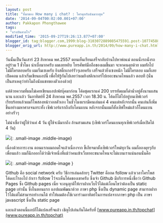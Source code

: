```yaml
---
layout: post
title: "ที่มาของ How many i chat? : ใครคุยกับฉันมากสุด"
date: '2014-09-04T00:02:00.001+07:00'
author: Pakkapon Phongthawee
tags:
- "แรงบันดาลใจ"
modified_time: '2015-09-27T19:26:13.877+07:00'
blogger_id: tag:blogger.com,1999:blog-3103072889085475591.post-1077458826247471389
blogger_orig_url: http://www.pureapp.in.th/2014/09/how-many-i-chat.html
---
```


วันนั้นเป็นวันเสาร์ 23 สิงหาคม พศ.2557
ตอนเย็นเรียนเสร็จกลับบ้านไปหาพ่อแม่ ตอนนั่งรถนั่งรถอยู่ร่วม 1 ชั่วโมง น่าเบื่อมากครับ ผมเลยหยิบ โทรศัพท์มือถือของผมขึ้นมา จะหาคนคุยด้วย ผมทักไปไม่มีใครตอบครับ ผมเริ่มเซงครับ ยิงสติ๊กเกอร์รัวๆเลยครับ เสร็จแล้วยิ่งเซงหนัก ไม่มีใครตอบ ผมก็เลยเปิดคอม แล้วเริ่มเขียนแอปนี้ เพื่อให้รู้กันไปเลยว่าผมยิงสติกเกอร์ไปเยอะขนาดไหนแล้ว ตอบที (นั่นเป็นสาเหตุว่าทำไมถึงนับแชทของตัวเองด้วย)


แต่ด้วยความที่ผมไม่เคยเขียนแอปเฟสบุ๊คมาก่อน โค้ดชุดแรกแค่ 200 บรรทัดผมก็ดำน้ำอยู่ตั้งนานแสนนาน และแล้ว วันอาทิตย์ที่ 24 สิงหาคม พศ.2557 เวลา 18.30 น. โค้ดก็ได้ไปอยู่บนเซิฟเวอร์เรียบร้อยแล้วผมก็โพสลงหน้าวอลตัวเอง ในชั่วโมงแรกมีคนเล่นแค่ 4 คนแต่หลังจากนั้น คนเล่นก็เพิ่มขึ้นอย่างมหาศาลจนกระทั้ง เซิฟเวอร์แรกถึงกับโดนแบน หลังจากนั้นผมก็ตั้งเซิฟใหม่แล้วก็โดนแบนอย่างรัวๆ


ไม่น่าเชื่อว่าผู้ใช้ว่าแค่ 4 วัน ผู้ใช้จะมีมากถึง ล้านสามแสน (เซิฟเวอร์โดนแบนทุกเซิฟเวอร์เมื่อเปิดได้ 4 วัน)

![](https://3.bp.blogspot.com/-NaTEf2rAVok/VAdHMxesL_I/AAAAAAAAQ1I/o8ApbpAPlh8/s1600/bit.png){: .small-image .middle-image}

เนื่องด้วยภาระงาน  ตอนแรกผมถอดใจแล้วเนื่องจาก ขี้เกียจมาตั้งเซิฟเวอร์ใหม่ทุกวัน ผมก็ลองคุยๆกับเพื่อนแล้ว ผมก็นึกออกได้ว่ามีเจ้าหนึ่งที่แม้ว่าคนเข้าเว็บเยอะขนาดไหนจะไม่แบนเราแน่นอนนั่นคือ

![](https://3.bp.blogspot.com/-cLbb8LzBfYs/VDTduYFTGpI/AAAAAAAASZc/UEKW0NhXx0M/s1600/blog-github.png){: .small-image .middle-image }

Github คือ social network ครับ วิธีการเล่นคล้ายๆ Twitter คือกด follow แล้วเวลาใครโพสโค้ดอะไรลงไป ถ้าเรา follow ไว้จะเห็นโค้ดของเขาครับ ซึ่งเจ้า Github มีบริการหนึ่งชื่อว่า Github Pages
ซึ่ง Github pages เนี่ย จะอนุญาติให้เราฝากเว็บไว้ได้แต่เงื่อนไขว่าต้องเป็น static page เท่านั้น ซึ่งในตอนแรก แอปผมพัฒนาด้วย ภาษา php ซึ่งเป็น dynamic page สามารถฝากไว้ได้แต่ไม่สามารถทำงานได้ ทำให้ผมต้องใช้เวลาร่วมอาทิตย์ในการแปลจากภาษา php เป็น ภาษา javascript ซึ่งเป็น static page

และแล้วตอนนี้แอปก็ได้แปลเสร็จแล้ว เชิญไปเล่นกันได้ครับที่ [www.pureapp.in.th/topchat](www.pureapp.in.th/topchat)
